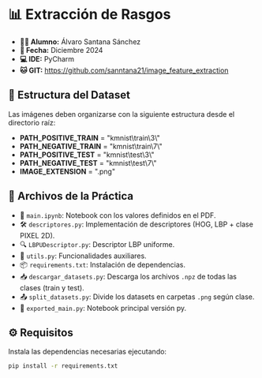 # **📊 Extracción de Rasgos**

- **👨‍🎓 Alumno:** Álvaro Santana Sánchez  
- **📅 Fecha:** Diciembre 2024  
- **💻 IDE:** PyCharm
- **🐱 GIT:** https://github.com/sanntana21/image_feature_extraction

## **📂 Estructura del Dataset**  
Las imágenes deben organizarse con la siguiente estructura desde el directorio raíz:  

- **PATH_POSITIVE_TRAIN** = "kmnist\\train\\3\\"
- **PATH_NEGATIVE_TRAIN** = "kmnist\\train\\7\\"
- **PATH_POSITIVE_TEST** = "kmnist\\test\\3\\"
- **PATH_NEGATIVE_TEST** = "kmnist\\test\\7\\"
- **IMAGE_EXTENSION** = ".png"

## **📜 Archivos de la Práctica**  

- 📒 `main.ipynb`: Notebook con los valores definidos en el PDF.  
- 🛠️ `descriptores.py`: Implementación de descriptores (HOG, LBP + clase PIXEL 2D).  
- 🔍 `LBPUDescriptor.py`: Descriptor LBP uniforme.  
- 🧰 `utils.py`: Funcionalidades auxiliares.  
- 📦 `requirements.txt`: Instalación de dependencias.  
- 📥 `descargar_datasets.py`: Descarga los archivos `.npz` de todas las clases (train y test).  
- 📤 `split_datasets.py`: Divide los datasets en carpetas `.png` según clase.
- 📒 `exported_main.py`: Notebook principal versión py.   


## **⚙️ Requisitos**  
Instala las dependencias necesarias ejecutando:  
```bash
pip install -r requirements.txt